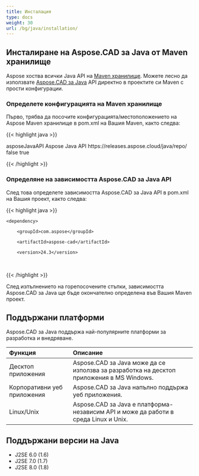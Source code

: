 ```yaml
---
title: Инсталация
type: docs
weight: 30
url: /bg/java/installation/
---
```


## **Инсталиране на Aspose.CAD за Java от Maven хранилище**

Aspose хоства всички Java API на [Maven хранилище](https://releases.aspose.com/java/repo/com/aspose/). Можете лесно да използвате [Aspose.CAD за Java](https://releases.aspose.com/java/repo/com/aspose/aspose-cad/) API директно в проектите си Maven с прости конфигурации.

### **Определете конфигурацията на Maven хранилище**

Първо, трябва да посочите конфигурацията/местоположението на Aspose Maven хранилище в pom.xml на Вашия Maven, както следва:

{{< highlight java >}}

<repositories>
    <repository>
        <id>asposeJavaAPI</id>
        <name>Aspose Java API</name>
        <url>https://releases.aspose.cloud/java/repo/</url>
        <snapshots>
            <enabled>false</enabled>
        </snapshots>
        <releases>
            <enabled>true</enabled>
        </releases>
    </repository>
</repositories>

{{< /highlight >}}

### **Определяне на зависимостта Aspose.CAD за Java API**

След това определете зависимостта Aspose.CAD за Java API в pom.xml на Вашия проект, както следва:

{{< highlight java >}}

 <dependencies>

    <dependency>

        <groupId>com.aspose</groupId>

        <artifactId>aspose-cad</artifactId>

        <version>24.3</version>        

   </dependency>

</dependencies>

{{< /highlight >}}

След изпълнението на горепосочените стъпки, зависимостта Aspose.CAD за Java ще бъде окончателно определена във Вашия Maven проект.

## **Поддържани платформи**

Aspose.CAD за Java поддържа най-популярните платформи за разработка и внедряване.

|**Функция**|**Описание**|
| :- | :- |
|Десктоп приложения|Aspose.CAD за Java може да се използва за разработка на десктоп приложения в MS Windows.|
|Корпоративни уеб приложения|Aspose.CAD за Java напълно поддържа уеб приложения.|
|Linux/Unix|Aspose.CAD за Java е платформа-независим API и може да работи в среда Linux и Unix.|

## **Поддържани версии на Java**

- J2SE 6.0 (1.6)
- J2SE 7.0 (1.7)
- J2SE 8.0 (1.8)
